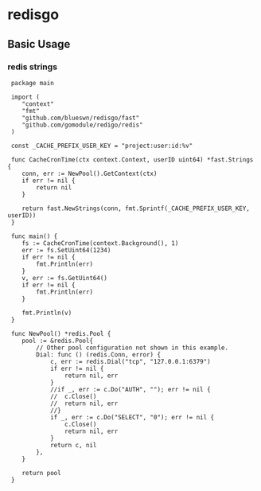 # redisgo

## Basic Usage

### redis strings

     package main
     
     import (
        "context"
        "fmt"
        "github.com/blueswn/redisgo/fast"
        "github.com/gomodule/redigo/redis"
     )
     
     const _CACHE_PREFIX_USER_KEY = "project:user:id:%v"
     
     func CacheCronTime(ctx context.Context, userID uint64) *fast.Strings {
        conn, err := NewPool().GetContext(ctx)
        if err != nil {
            return nil
        }
     
        return fast.NewStrings(conn, fmt.Sprintf(_CACHE_PREFIX_USER_KEY, userID))
     }
     
     func main() {
        fs := CacheCronTime(context.Background(), 1)
        err := fs.SetUint64(1234)
        if err != nil {
            fmt.Println(err)
        }
        v, err := fs.GetUint64()
        if err != nil {
            fmt.Println(err)
        }
     
        fmt.Println(v)
     }
     
     func NewPool() *redis.Pool {
        pool := &redis.Pool{
            // Other pool configuration not shown in this example.
            Dial: func () (redis.Conn, error) {
                c, err := redis.Dial("tcp", "127.0.0.1:6379")
                if err != nil {
                    return nil, err
                }
                //if _, err := c.Do("AUTH", ""); err != nil {
                //  c.Close()
                //  return nil, err
                //}
                if _, err := c.Do("SELECT", "0"); err != nil {
                    c.Close()
                    return nil, err
                }
                return c, nil
            },
        }
     
        return pool
     }